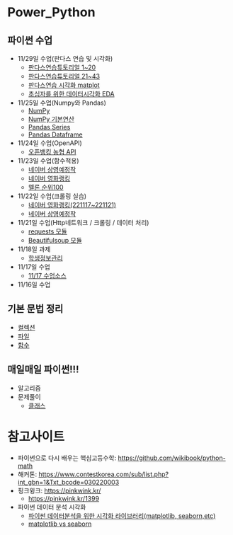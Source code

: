 # Power_Python
## 파이썬 수업 
  - 11/29일 수업(판다스 연습 및 시각화)
    - [판다스연습튜토리얼 1~20](code/2-Pandas-연습_튜토리얼_19Q.ipynb)
    - [판다스연습튜토리얼 21~43](code/2-Pandas-연습_튜토리얼_20Q_43.ipynb.ipynb)
    - [판다스연습 시각화 matplot](code/2-Pandas-연습-시각화matplot-20Q.ipynb)
    - [초심자를 위한 데이터시각화 EDA](https://medium.com/bondata/%EC%B4%88%EC%8B%AC%EC%9E%90%EB%A5%BC-%EC%9C%84%ED%95%9C-%EB%8D%B0%EC%9D%B4%ED%84%B0-%EC%8B%9C%EA%B0%81%ED%99%94-eda-%EA%B0%80%EC%9D%B4%EB%93%9C%EB%9D%BC%EC%9D%B8-%EC%8B%A4%EC%8A%B5-62d11f93e17e)
  - 11/25일 수업(Numpy와 Pandas)
    - [NumPy](code/2-01NumPy1-Tutorial_0.ipynb)
    - [NumPy 기본연산](code/2-01NumPy2-Op.ipynb)
    - [Pandas Series](code/2-04Pandas_Series-0.ipynb)
    - [Pandas Dataframe](code/2-05Pandas_DataFrame-0.ipynb)
  - 11/24일 수업(OpenAPI)
    - [오픈뱅킹 농협 API](task/오픈뱅킹-NH.ipynb)
  - 11/23일 수업(함수적용)
    - [네이버 상영예정작](task/백경희_상영예정.ipynb)
    - [네이버 영화랭킹](task/백경희_영화랭킹.ipynb)    
    - [멜론 순위100](task/백경희_멜론음원.ipynb)
  - 11/22일 수업(크롤링 실습)
    - [네이버 영화랭킹(221117~221121)](task/221122.ipynb)
    - [네이버 상영예정작](task/백경희_상영예정.ipynb)
  - 11/21일 수업(Http네트워크 / 크롤링 / 데이터 처리)
    - [requests 모듈](task/데이터크롤링1-02requests.ipynb)
    - [Beautifulsoup 모듈](task/데이터크롤링1-03BS4_Start.ipynb)
  - 11/18일 과제
    - [학생정보관리](task/과제_학생정보프로그램.md)
  - 11/17일 수업
    - [11/17 수업소스](day1117/code_lab1.ipynb)
  - 11/16일 수업
## 기본 문법 정리
  - [컬렉션](code/Sequence_0.ipynb)
  - [파일](code/File_0.ipynb)
  - [함수](task/1-06Function.ipynb)
## 매일매일 파이썬!!!
  - 알고리즘
  - 문제풀이
      - [클래스](code/code_practice_class.ipynb)
# 참고사이트
  - 파이썬으로 다시 배우는 핵심고등수학: https://github.com/wikibook/python-math  
  - 해커톤: https://www.contestkorea.com/sub/list.php?int_gbn=1&Txt_bcode=030220003
  - 핑크윙크: https://pinkwink.kr/
    - https://pinkwink.kr/1399
  - 파이썬 데이터 분석 시각화
    - [파이썬 데이터분석을 위한 시각화 라이브러리(matplotlib, seaborn,etc)](https://modulabs.co.kr/blog/python-data-analysis-matplotlib-seaborn-etc/#:~:text=Matplotlib%20vs%20seaborn,-Matplotlib%20%EB%8A%94%20%EC%A7%80%EC%86%8D%EC%A0%81&text=%EC%88%98%EB%A7%8E%EC%9D%80%20%EB%A0%8C%EB%8D%94%EB%A7%81%20%EB%B0%B1%EC%97%94%EB%93%9C%EB%A5%BC%20%EC%A0%9C%EA%B3%B5,%EB%90%9C%20Python%20%ED%94%8C%EB%A1%9C%ED%8C%85%20%EB%9D%BC%EC%9D%B4%EB%B8%8C%EB%9F%AC%EB%A6%AC%EC%9E%85%EB%8B%88%EB%8B%A4.)
    - [matplotlib vs seaborn](https://datauntold.com/matplotlib-vs-seaborn/)
